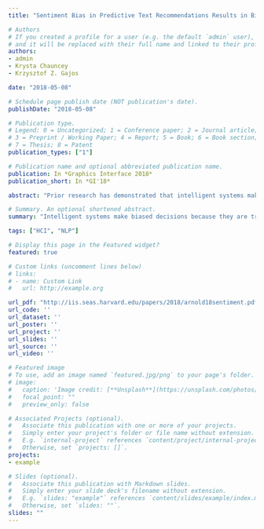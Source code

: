 ```yaml
---
title: "Sentiment Bias in Predictive Text Recommendations Results in Biased Writing"

# Authors
# If you created a profile for a user (e.g. the default `admin` user), write the username (folder name) here 
# and it will be replaced with their full name and linked to their profile.
authors:
- admin
- Krysta Chauncey
- Krzysztof Z. Gajos

date: "2018-05-08"

# Schedule page publish date (NOT publication's date).
publishDate: "2018-05-08"

# Publication type.
# Legend: 0 = Uncategorized; 1 = Conference paper; 2 = Journal article;
# 3 = Preprint / Working Paper; 4 = Report; 5 = Book; 6 = Book section;
# 7 = Thesis; 8 = Patent
publication_types: ["1"]

# Publication name and optional abbreviated publication name.
publication: In *Graphics Interface 2018*
publication_short: In *GI'18*

abstract: "Prior research has demonstrated that intelligent systems make biased decisions because they are trained on biased data. As people increasingly leverage intelligent systems to enhance their productivity and creativity, could system biases affect what people create? We demonstrate that in at least one domain (writing restaurant reviews), biased system behavior leads to biased human behavior: People presented with phrasal text entry shortcuts that were skewed positive wrote more positive reviews than they did when presented with negative-skewed shortcuts. This result contributes to the pertinent debate about the role of intelligent systems in our society."

# Summary. An optional shortened abstract.
summary: "Intelligent systems make biased decisions because they are trained on biased data. Could these system biases affect what people create? We found that when writing restaurant reviews, biased system behavior leads to biased human behavior: People presented with phrasal text entry shortcuts that were skewed positive wrote more positive reviews than they did when presented with negative-skewed shortcuts."

tags: ["HCI", "NLP"]

# Display this page in the Featured widget?
featured: true

# Custom links (uncomment lines below)
# links:
# - name: Custom Link
#   url: http://example.org

url_pdf: "http://iis.seas.harvard.edu/papers/2018/arnold18sentiment.pdf"
url_code: ''
url_dataset: ''
url_poster: ''
url_project: ''
url_slides: ''
url_source: ''
url_video: ''

# Featured image
# To use, add an image named `featured.jpg/png` to your page's folder. 
# image:
#   caption: 'Image credit: [**Unsplash**](https://unsplash.com/photos/pLCdAaMFLTE)'
#   focal_point: ""
#   preview_only: false

# Associated Projects (optional).
#   Associate this publication with one or more of your projects.
#   Simply enter your project's folder or file name without extension.
#   E.g. `internal-project` references `content/project/internal-project/index.md`.
#   Otherwise, set `projects: []`.
projects:
- example

# Slides (optional).
#   Associate this publication with Markdown slides.
#   Simply enter your slide deck's filename without extension.
#   E.g. `slides: "example"` references `content/slides/example/index.md`.
#   Otherwise, set `slides: ""`.
slides: ""
---
```

